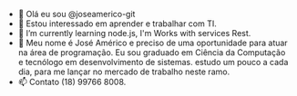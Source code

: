 - 👋 Olá eu sou @joseamerico-git
- 👀 Estou interessado em aprender e trabalhar com TI.
- 🌱 I’m currently learning node.js, I'm Works with services Rest.
- 🤠 Meu nome é José Américo e preciso de uma oportunidade para atuar na área de programação. Eu sou graduado em Ciência da Computação e tecnólogo em desenvolvimento de sistemas.
estudo um pouco a cada dia, para me lançar no mercado de trabalho neste ramo.
- 📫 Contato (18) 99766 8008.

<!---
joseamerico-git/joseamerico-git is a ✨ special ✨ repository because its `README.md` (this file) appears on your GitHub profile.
You can click the Preview link to take a look at your changes.
--->
